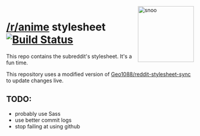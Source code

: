 <img align="right" height="150" alt="snoo" src="http://geo1088.me/animeawards/img/reddit.png">

# [/r/anime](https://www.reddit.com/r/anime) stylesheet [![Build Status](https://travis-ci.org/r-anime/stylesheet.svg?branch=master)](https://travis-ci.org/r-anime/stylesheet)

This repo contains the subreddit's stylesheet. It's a fun time.

This repository uses a modified version of [Geo1088/reddit-stylesheet-sync](https://github.com/Geo1088/reddit-stylesheet-sync) to update changes live.

## TODO:

- probably use Sass
- use better commit logs
- stop failing at using github
